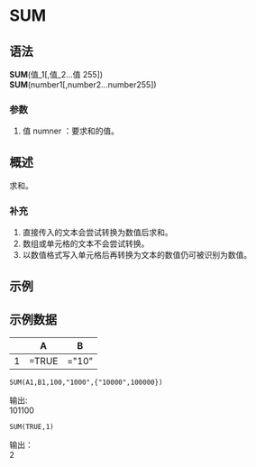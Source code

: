 # SUM

## 语法

**SUM**(值\_1[,值_2...值 255])  
**SUM**(number1[,number2...number255])

### 参数

1. 值 numner ：要求和的值。

## 概述

求和。

### 补充

1. 直接传入的文本会尝试转换为数值后求和。
2. 数组或单元格的文本不会尝试转换。
3. 以数值格式写入单元格后再转换为文本的数值仍可被识别为数值。

## 示例

## 示例数据

|     | A     | B     |
| --- | ----- | ----- |
| 1   | =TRUE | ="10" |

```excel
SUM(A1,B1,100,"1000",{"10000",100000})
```

输出:  
101100

```excel
SUM(TRUE,1)
```

输出：  
2
